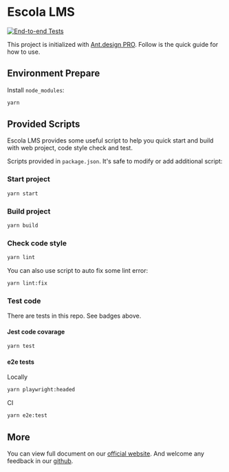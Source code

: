 # Escola LMS

[![End-to-end Tests](https://github.com/EscolaLMS/Admin/actions/workflows/e2e-playwright.js.yml/badge.svg)](https://github.com/EscolaLMS/Admin/actions/workflows/e2e-playwright.js.yml)

This project is initialized with [Ant.design PRO](https://pro.ant.design). Follow is the quick guide for how to use.

## Environment Prepare

Install `node_modules`:

```bash
yarn
```

## Provided Scripts

Escola LMS provides some useful script to help you quick start and build with web project, code style check and test.

Scripts provided in `package.json`. It's safe to modify or add additional script:

### Start project

```bash
yarn start
```

### Build project

```bash
yarn build
```

### Check code style

```bash
yarn lint
```

You can also use script to auto fix some lint error:

```bash
yarn lint:fix
```

### Test code

There are tests in this repo. See badges above.

#### Jest code covarage

```bash
yarn test
```

#### e2e tests

Locally

```bash
yarn playwright:headed
```

CI

```bash
yarn e2e:test
```

## More

You can view full document on our [official website](https://pro.ant.design). And welcome any feedback in our [github](https://github.com/ant-design/ant-design-pro).
